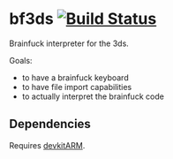 # bf3ds [![Build Status](https://travis-ci.org/MineRobber9000/bf3ds.svg?branch=master)](https://travis-ci.org/MineRobber9000/bf3ds)
Brainfuck interpreter for the 3ds.

Goals:
 - to have a brainfuck keyboard
 - to have file import capabilities
 - to actually interpret the brainfuck code

## Dependencies
Requires [devkitARM](http://devkitpro.org/wiki/Getting_Started/devkitARM).
